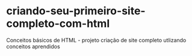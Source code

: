 # criando-seu-primeiro-site-completo-com-html
Conceitos básicos de HTML - projeto criação de site completo utlizando conceitos aprendidos
